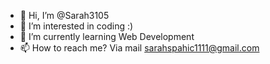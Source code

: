 - 👋 Hi, I’m @Sarah3105
- 👀 I’m interested in coding :)
- 🌱 I’m currently learning Web Development
- 📫 How to reach me? Via mail sarahspahic1111@gmail.com

<!---
Sarah3105/Sarah3105 is a ✨ special ✨ repository because its `README.md` (this file) appears on your GitHub profile.
You can click the Preview link to take a look at your changes.
--->

